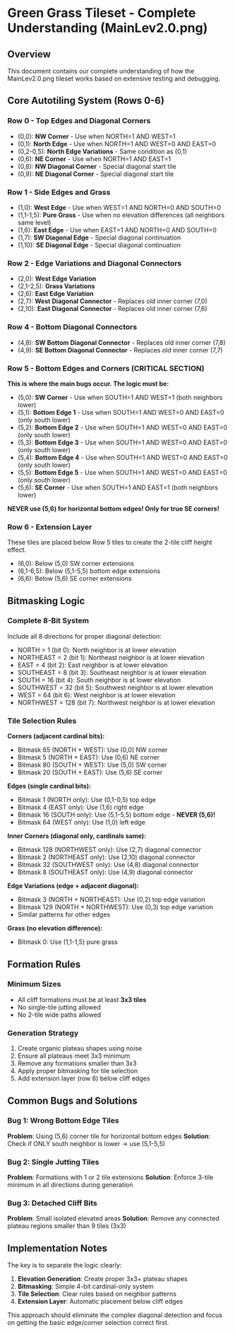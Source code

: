 # Green Grass Tileset - Complete Understanding (MainLev2.0.png)

## Overview
This document contains our complete understanding of how the MainLev2.0.png tileset works based on extensive testing and debugging.

## Core Autotiling System (Rows 0-6)

### Row 0 - Top Edges and Diagonal Corners
- (0,0): **NW Corner** - Use when NORTH=1 AND WEST=1
- (0,1): **North Edge** - Use when NORTH=1 AND WEST=0 AND EAST=0
- (0,2-0,5): **North Edge Variations** - Same condition as (0,1)
- (0,6): **NE Corner** - Use when NORTH=1 AND EAST=1
- (0,8): **NW Diagonal Corner** - Special diagonal start tile
- (0,9): **NE Diagonal Corner** - Special diagonal start tile

### Row 1 - Side Edges and Grass
- (1,0): **West Edge** - Use when WEST=1 AND NORTH=0 AND SOUTH=0
- (1,1-1,5): **Pure Grass** - Use when no elevation differences (all neighbors same level)
- (1,6): **East Edge** - Use when EAST=1 AND NORTH=0 AND SOUTH=0
- (1,7): **SW Diagonal Edge** - Special diagonal continuation
- (1,10): **SE Diagonal Edge** - Special diagonal continuation

### Row 2 - Edge Variations and Diagonal Connectors
- (2,0): **West Edge Variation**
- (2,1-2,5): **Grass Variations**
- (2,6): **East Edge Variation**
- (2,7): **West Diagonal Connector** - Replaces old inner corner (7,0)
- (2,10): **East Diagonal Connector** - Replaces old inner corner (7,6)

### Row 4 - Bottom Diagonal Connectors
- (4,8): **SW Bottom Diagonal Connector** - Replaces old inner corner (7,8)
- (4,9): **SE Bottom Diagonal Connector** - Replaces old inner corner (7,7)

### Row 5 - Bottom Edges and Corners (CRITICAL SECTION)

**This is where the main bugs occur. The logic must be:**

- (5,0): **SW Corner** - Use when SOUTH=1 AND WEST=1 (both neighbors lower)
- (5,1): **Bottom Edge 1** - Use when SOUTH=1 AND WEST=0 AND EAST=0 (only south lower)
- (5,2): **Bottom Edge 2** - Use when SOUTH=1 AND WEST=0 AND EAST=0 (only south lower)
- (5,3): **Bottom Edge 3** - Use when SOUTH=1 AND WEST=0 AND EAST=0 (only south lower)
- (5,4): **Bottom Edge 4** - Use when SOUTH=1 AND WEST=0 AND EAST=0 (only south lower)
- (5,5): **Bottom Edge 5** - Use when SOUTH=1 AND WEST=0 AND EAST=0 (only south lower)
- (5,6): **SE Corner** - Use when SOUTH=1 AND EAST=1 (both neighbors lower)

**NEVER use (5,6) for horizontal bottom edges! Only for true SE corners!**

### Row 6 - Extension Layer
These tiles are placed below Row 5 tiles to create the 2-tile cliff height effect.
- (6,0): Below (5,0) SW corner extensions
- (6,1-6,5): Below (5,1-5,5) bottom edge extensions  
- (6,6): Below (5,6) SE corner extensions

## Bitmasking Logic

### Complete 8-Bit System
Include all 8 directions for proper diagonal detection:
- NORTH = 1 (bit 0): North neighbor is at lower elevation
- NORTHEAST = 2 (bit 1): Northeast neighbor is at lower elevation
- EAST = 4 (bit 2): East neighbor is at lower elevation  
- SOUTHEAST = 8 (bit 3): Southeast neighbor is at lower elevation
- SOUTH = 16 (bit 4): South neighbor is at lower elevation
- SOUTHWEST = 32 (bit 5): Southwest neighbor is at lower elevation
- WEST = 64 (bit 6): West neighbor is at lower elevation
- NORTHWEST = 128 (bit 7): Northwest neighbor is at lower elevation

### Tile Selection Rules

**Corners (adjacent cardinal bits):**
- Bitmask 65 (NORTH + WEST): Use (0,0) NW corner
- Bitmask 5 (NORTH + EAST): Use (0,6) NE corner
- Bitmask 80 (SOUTH + WEST): Use (5,0) SW corner
- Bitmask 20 (SOUTH + EAST): Use (5,6) SE corner

**Edges (single cardinal bits):**
- Bitmask 1 (NORTH only): Use (0,1-0,5) top edge
- Bitmask 4 (EAST only): Use (1,6) right edge
- Bitmask 16 (SOUTH only): Use (5,1-5,5) bottom edge - **NEVER (5,6)!**
- Bitmask 64 (WEST only): Use (1,0) left edge

**Inner Corners (diagonal only, cardinals same):**
- Bitmask 128 (NORTHWEST only): Use (2,7) diagonal connector
- Bitmask 2 (NORTHEAST only): Use (2,10) diagonal connector
- Bitmask 32 (SOUTHWEST only): Use (4,8) diagonal connector
- Bitmask 8 (SOUTHEAST only): Use (4,9) diagonal connector

**Edge Variations (edge + adjacent diagonal):**
- Bitmask 3 (NORTH + NORTHEAST): Use (0,2) top edge variation
- Bitmask 129 (NORTH + NORTHWEST): Use (0,3) top edge variation
- Similar patterns for other edges

**Grass (no elevation difference):**
- Bitmask 0: Use (1,1-1,5) pure grass

## Formation Rules

### Minimum Sizes
- All cliff formations must be at least **3x3 tiles**
- No single-tile jutting allowed
- No 2-tile wide paths allowed

### Generation Strategy
1. Create organic plateau shapes using noise
2. Ensure all plateaus meet 3x3 minimum
3. Remove any formations smaller than 3x3
4. Apply proper bitmasking for tile selection
5. Add extension layer (row 6) below cliff edges

## Common Bugs and Solutions

### Bug 1: Wrong Bottom Edge Tiles
**Problem**: Using (5,6) corner tile for horizontal bottom edges
**Solution**: Check if ONLY south neighbor is lower → use (5,1-5,5)

### Bug 2: Single Jutting Tiles  
**Problem**: Formations with 1 or 2 tile extensions
**Solution**: Enforce 3-tile minimum in all directions during generation

### Bug 3: Detached Cliff Bits
**Problem**: Small isolated elevated areas
**Solution**: Remove any connected plateau regions smaller than 9 tiles (3x3)

## Implementation Notes

The key is to separate the logic clearly:
1. **Elevation Generation**: Create proper 3x3+ plateau shapes
2. **Bitmasking**: Simple 4-bit cardinal-only system
3. **Tile Selection**: Clear rules based on neighbor patterns
4. **Extension Layer**: Automatic placement below cliff edges

This approach should eliminate the complex diagonal detection and focus on getting the basic edge/corner selection correct first.